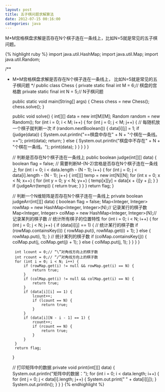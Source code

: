 ```yaml
---
layout: post
title: 五子棋问题求解算法
date: 2012-07-15 00:16:00
categories: java
---
```


M*M宫格棋盘求解是否存在N个棋子连在一条线上，比如N=5就是常见的五子棋问题。

{% highlight ruby %}
import java.util.HashMap;
import java.util.Map;
import java.util.Random;

/**
 * M*M宫格棋盘求解是否存在N个棋子连在一条线上， 比如N=5就是常见的五子棋问题
 */
public class Chess {
	private static final int M = 6;// 棋盘的宫格数
	private static final int N = 5;// N子棋问题

	public static void main(String[] args) {
		Chess chess = new Chess();
		chess.solve();
	}

	public void solve() {
		int[][] data = new int[M][M];
		Random random = new Random();
		for (int i = 0; i < M; i++) {
			for (int j = 0; j < M; j++) {
				// 每随机放一个棋子就判断一次
				if (random.nextBoolean()) {
					data[i][j] = 1;
					if (judge(data)) {
						System.out.println("==棋盘中存在" + N + "个棋在一条线。==");
						print(data);
						return;
					} else {
						System.out.println("棋盘中不存在" + N + "个棋在一条线。");
						print(data);
					}
				}
			}
		}
	}

	// 判断是否存在N个棋子连在一条线上
	public boolean judge(int[][] data) {
		boolean flag = false;
		// 需要判断M-(N-2)宫格是否存在N个棋子连在一条线上
		for (int i = 0; i < data.length - (N - 1); i++) {
			for (int j = 0; j < data[i].length - (N - 1); j++) {
				int[][] temp = new int[N][N];
				for (int x = 0; x < N; x++) {
					for (int y = 0; y < N; y++) {
						temp[x][y] = data[x + i][y + j];
					}
				}
				if (judgeArr(temp)) {
					return true;
				}
			}
		}
		return flag;
	}

	// 判断一个N维矩阵是否存在N个棋子连在一条线上
	private boolean judgeArr(int[][] data) {
		boolean flag = false;
		Map<Integer, Integer> rowMap = new HashMap<Integer, Integer>(N);// 记录某行的棋子数
		Map<Integer, Integer> colMap = new HashMap<Integer, Integer>(N);// 记录某列的棋子数
		// 统计所有棋子的位置特性
		for (int i = 0; i < N; i++) {
			for (int j = 0; j < N; j++) {
				if (data[i][j] == 1) {
					// 统计某行的棋子数
					if (rowMap.containsKey(i)) {
						rowMap.put(i, rowMap.get(i) + 1);
					} else {
						rowMap.put(i, 1);
					}
					// 统计某列的棋子数
					if (colMap.containsKey(j)) {
						colMap.put(j, colMap.get(j) + 1);
					} else {
						colMap.put(j, 1);
					}
				}
			}
		}
		
		int lcount = 0;// “\”对角线方向上的棋子数
		int rcount = 0;// “/”对角线方向上的棋子数
		for (int i = 0; i < N; i++) {
			if (rowMap.get(i) != null && rowMap.get(i) == N) {
				return true;
			}
			if (colMap.get(i) != null && colMap.get(i) == N) {
				return true;
			}
			if (data[i][i] == 1) {
				lcount++;
				if (lcount == N) {
					return true;
				}
			}
			if (data[i][N - i - 1] == 1) {
				rcount++;
				if (rcount == N) {
					return true;
				}
			}
		}
		return flag;
	}

	// 打印矩阵中的数据
	private void print(int[][] data) {
		System.out.println("矩阵中的数据：");
		for (int i = 0; i < data.length; i++) {
			for (int j = 0; j < data[i].length; j++) {
				System.out.print(" " + data[i][j]);
			}
			System.out.println();
		}
	}
}
{% endhighlight %}
